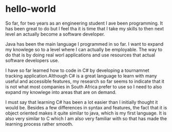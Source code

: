 # hello-world
So far, for two years as an engineering student I ave been programming. It has been great to do but I feel tha it is time that I take my skills to then next level an actually become a software developer. 

Java has been the main language I programmed in so far. I want to expand my knowlege so to a level where I can actually be employable. The way to do that is by doing real worl applications and use resources that actual software developers use.

I have so far learned how to code in C# by developing a tournamnet tracking application.Although C# is a great language to learn with many useful and accessible features, my research so far seems to indicate that it is not what most companies in South Africa prefer to use so I need to also expand my knowlege into areas that are on demand.

I must say that learning C# has been a lot easier than I initially thought it would be. Besides a few differences in syntax and features, the fact that it is object oriented makes it quite similar to java, which is my first language. It is also very similar to C which I am also very familiar with so that has made the learning process rather smooth.
